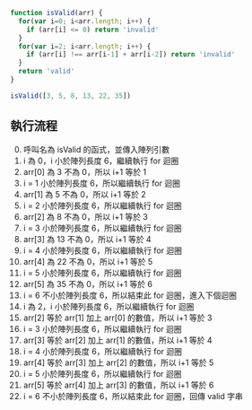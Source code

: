 ``` js
function isValid(arr) {
  for(var i=0; i<arr.length; i++) {
    if (arr[i] <= 0) return 'invalid'
  }
  for(var i=2; i<arr.length; i++) {
    if (arr[i] !== arr[i-1] + arr[i-2]) return 'invalid'
  }
  return 'valid'
}

isValid([3, 5, 8, 13, 22, 35])
```

## 執行流程
0. 呼叫名為 isValid 的函式，並傳入陣列引數  
1. i 為 0，i 小於陣列長度 6，繼續執行 for 迴圈  
2. arr[0] 為 3 不為 0，所以 i+1 等於 1
3. i = 1 小於陣列長度 6，所以繼續執行 for 迴圈
4. arr[1] 為 5 不為 0，所以 i+1 等於 2
5. i = 2 小於陣列長度 6，所以繼續執行 for 迴圈
6. arr[2] 為 8 不為 0，所以 i+1 等於 3
7. i = 3 小於陣列長度 6，所以繼續執行 for 迴圈
8. arr[3] 為 13 不為 0，所以 i+1 等於 4
9. i = 4 小於陣列長度 6，所以繼續執行 for 迴圈
10. arr[4] 為 22 不為 0，所以 i+1 等於 5
11. i = 5 小於陣列長度 6，所以繼續執行 for 迴圈
12. arr[5] 為 35 不為 0，所以 i+1 等於 6
13. i = 6 不小於陣列長度 6，所以結束此 for 迴圈，進入下個迴圈
14. i 為 2，i 小於陣列長度 6，所以繼續執行 for 迴圈
15. arr[2] 等於 arr[1] 加上 arr[0] 的數值，所以 i+1 等於 3
16. i = 3 小於陣列長度 6，所以繼續執行 for 迴圈
17. arr[3] 等於 arr[2] 加上 arr[1] 的數值，所以 i+1 等於 4
18. i = 4 小於陣列長度 6，所以繼續執行 for 迴圈
19. arr[4] 等於 arr[3] 加上 arr[2] 的數值，所以 i+1 等於 5
20. i = 5 小於陣列長度 6，所以繼續執行 for 迴圈
21. arr[5] 等於 arr[4] 加上 arr[3] 的數值，所以 i+1 等於 6
22. i = 6 不小於陣列長度 6，所以結束此 for 迴圈，回傳 valid 字串
